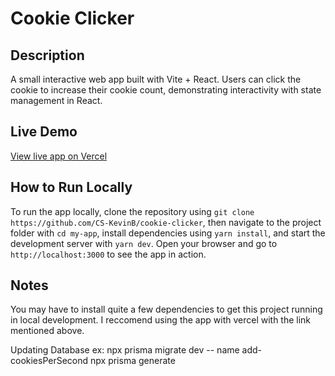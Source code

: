 # Cookie Clicker

## Description
A small interactive web app built with Vite + React. Users can click the cookie to increase their cookie count, demonstrating interactivity with state management in React.

## Live Demo
[View live app on Vercel](https://cookieclicker-12q813wtq-kevin-buies-projects.vercel.app)

## How to Run Locally
To run the app locally, clone the repository using `git clone https://github.com/CS-KevinB/cookie-clicker`, then navigate to the project folder with `cd my-app`, install dependencies using `yarn install`, and start the development server with `yarn dev`. Open your browser and go to `http://localhost:3000` to see the app in action.

## Notes
You may have to install quite a few dependencies to get this project running in local development. I reccomend using the app with vercel with the link mentioned above.

Updating Database
ex: npx prisma migrate dev -- name add-cookiesPerSecond
npx prisma generate